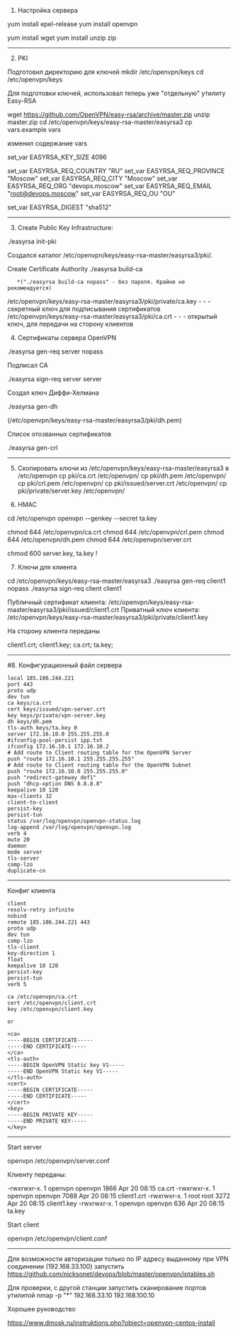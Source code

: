 1. Настройка сервера

yum install epel-release
yum install openvpn

yum install wget
yum install unzip zip

-----------------------------------------------------------------------
2. PKI

Подготовил директорию для ключей
mkdir /etc/openvpn/keys
cd /etc/openvpn/keys

Для подготовки ключей, использовал теперь уже "отдельную" утилиту Easy-RSA

wget https://github.com/OpenVPN/easy-rsa/archive/master.zip
unzip master.zip
cd /etc/openvpn/keys/easy-rsa-master/easyrsa3
cp vars.example vars

изменил содержание vars

set_var EASYRSA_KEY_SIZE        4096

set_var EASYRSA_REQ_COUNTRY     "RU"
set_var EASYRSA_REQ_PROVINCE    "Moscow"
set_var EASYRSA_REQ_CITY        "Moscow"
set_var EASYRSA_REQ_ORG         "devops.moscow"
set_var EASYRSA_REQ_EMAIL       "root@devops.moscow"
set_var EASYRSA_REQ_OU          "OU"

set_var EASYRSA_DIGEST          "sha512"

-------------------------------------------------------------------------

3. Create Public Key Infrastructure:

./easyrsa init-pki

Создался каталог /etc/openvpn/keys/easy-rsa-master/easyrsa3/pki/.

Create Certificate Authority
./easyrsa build-ca  

       *("./easyrsa build-ca nopass" - без пароля. Крайне не рекомендуется)

/etc/openvpn/keys/easy-rsa-master/easyrsa3/pki/private/ca.key   - - -  секретный ключ для подписывания сертификатов
/etc/openvpn/keys/easy-rsa-master/easyrsa3/pki/ca.crt           - - -  открытый ключ, для передачи на сторону клиентов

4. Сертификаты сервера OpenVPN


./easyrsa gen-req server nopass

Подписал CA 

./easyrsa sign-req server server


Создал ключ Диффи-Хелмана

 ./easyrsa gen-dh

(/etc/openvpn/keys/easy-rsa-master/easyrsa3/pki/dh.pem)


Список отозванных сертификатов

./easyrsa gen-crl


----------------------------------------

5. Скопировать ключи из  /etc/openvpn/keys/easy-rsa-master/easyrsa3 в  /etc/openvpn
 cp pki/ca.crt /etc/openvpn/
 cp pki/dh.pem /etc/openvpn/
 cp pki/crl.pem /etc/openvpn/
 cp pki/issued/server.crt /etc/openvpn/
 cp pki/private/server.key /etc/openvpn/


6. HMAC

 cd /etc/openvpn
 openvpn --genkey --secret ta.key


 chmod 644 /etc/openvpn/ca.crt
 chmod 644 /etc/openvpn/crl.pem
 chmod 644 /etc/openvpn/dh.pem
 chmod 644 /etc/openvpn/server.crt


chmod 600 server.key, ta.key  !


7. Ключи для клиента

 cd /etc/openvpn/keys/easy-rsa-master/easyrsa3
 ./easyrsa gen-req client1 nopass
 ./easyrsa sign-req client client1


Публичный сертификат клиента: /etc/openvpn/keys/easy-rsa-master/easyrsa3/pki/issued/client1.crt
Приватный ключ клиента: /etc/openvpn/keys/easy-rsa-master/easyrsa3/pki/private/client1.key



На сторону клиента переданы 

client1.crt;
client1.key;
ca.crt;
ta.key;

-----------------------------------------------------------------------------------------------------

#8. Конфигурационный файл сервера

```
local 185.186.244.221
port 443
proto udp
dev tun
ca keys/ca.crt
cert keys/issued/vpn-server.crt
key keys/private/vpn-server.key
dh keys/dh.pem
tls-auth keys/ta.key 0
server 172.16.10.0 255.255.255.0
#ifconfig-pool-persist ipp.txt
ifconfig 172.16.10.1 172.16.10.2
# Add route to Client routing table for the OpenVPN Server
push "route 172.16.10.1 255.255.255.255"
# Add route to Client routing table for the OpenVPN Subnet
push "route 172.16.10.0 255.255.255.0"
push "redirect-gateway def1"
push "dhcp-option DNS 8.8.8.8"
keepalive 10 120
max-clients 32
client-to-client
persist-key
persist-tun
status /var/log/openvpn/openvpn-status.log
log-append /var/log/openvpn/openvpn.log
verb 4
mute 20
daemon
mode server
tls-server
comp-lzo
duplicate-cn
```

----------------------------------------------------------------------------------


Конфиг клиента
```
client
resolv-retry infinite
nobind
remote 185.186.244.221 443
proto udp
dev tun
comp-lzo
tls-client
key-direction 1
float
keepalive 10 120
persist-key
persist-tun
verb 5

ca /etc/openvpn/ca.crt
cert /etc/openvpn/client.crt
key /etc/openvpn/client.key

or 

<ca>
-----BEGIN CERTIFICATE-----
-----END CERTIFICATE-----
</ca>
<tls-auth>
-----BEGIN OpenVPN Static key V1-----
-----END OpenVPN Static key V1-----
</tls-auth>
<cert>
-----BEGIN CERTIFICATE-----
-----END CERTIFICATE-----
</cert>
<key>
-----BEGIN PRIVATE KEY-----
-----END PRIVATE KEY-----
</key>
```

-----------------------------------------------------------------------------------


Start server

openvpn /etc/openvpn/server.conf


Клиенту переданы:

-rwxrwxr-x.  1 openvpn openvpn 1866 Apr 20 08:15 ca.crt
-rwxrwxr-x.  1 openvpn openvpn 7088 Apr 20 08:15 client1.crt
-rwxrwxr-x.  1 root    root    3272 Apr 20 08:15 client1.key
-rwxrwxr-x.  1 openvpn openvpn  636 Apr 20 08:15 ta.key

Start client

openvpn /etc/openvpn/client.conf


------------------------------------------------------------------------------------

Для возможности авторизации только по IP адресу выданному при VPN соединении (192.168.33.100) запустить https://github.com/nicksonet/devops/blob/master/openvpn/iptables.sh

Для проверки, с другой станции запустить сканирование портов утилитой nmap -p "*" 192.168.33.10 192.168.100.10


Хорошее руководство

https://www.dmosk.ru/instruktions.php?object=openvpn-centos-install


















 

